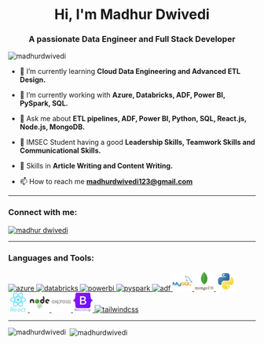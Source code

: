 <h1 align="center">Hi, I'm Madhur Dwivedi</h1> 
<h3 align="center">A passionate Data Engineer and Full Stack Developer</h3>

<p align="left"> 
  <img src="https://komarev.com/ghpvc/?username=madhurdwivedi&label=Profile%20views&color=0e75b6&style=flat" alt="madhurdwivedi" /> 
</p>

- 🌱 I’m currently learning **Cloud Data Engineering and Advanced ETL Design.**

- 🔭 I’m currently working with **Azure, Databricks, ADF, Power BI, PySpark, SQL.**

- 💬 Ask me about **ETL pipelines, ADF, Power BI, Python, SQL, React.js, Node.js, MongoDB.**

- 💬 IMSEC Student having a good **Leadership Skills, Teamwork Skills and Communicational Skills.**

- 💬 Skills in **Article Writing and Content Writing.**

- 📫 How to reach me **madhurdwivedi123@gmail.com**

---

<h3 align="left">Connect with me:</h3>
<p align="left">
<a href="https://www.linkedin.com/in/madhur-dwivedi-616646201/" target="_blank" rel="noreferrer">
  <img align="center" src="https://raw.githubusercontent.com/rahuldkjain/github-profile-readme-generator/master/src/images/icons/Social/linked-in-alt.svg" alt="madhur dwivedi" width="40" height="30"/>
</a>
</p>

---

<h3 align="left">Languages and Tools:</h3> 
<p align="left"> 
  <!-- Data Engineering & Cloud -->
  <a href="https://azure.microsoft.com/en-in/" target="_blank" rel="noreferrer"> 
    <img src="https://img.icons8.com/color/48/000000/azure-1.png" alt="azure" width="40" height="40"/> 
  </a>
  <a href="https://databricks.com/" target="_blank" rel="noreferrer"> 
    <img src="https://avatars.githubusercontent.com/u/55235331?s=200&v=4" alt="databricks" width="40" height="40"/> 
  </a>
  <a href="https://powerbi.microsoft.com/" target="_blank" rel="noreferrer"> 
    <img src="https://img.icons8.com/color/48/power-bi.png" alt="powerbi" width="40" height="40"/> 
  </a>
  <a href="https://spark.apache.org/docs/latest/api/python/" target="_blank" rel="noreferrer"> 
    <img src="https://upload.wikimedia.org/wikipedia/commons/thumb/f/f3/Apache_Spark_logo.svg/512px-Apache_Spark_logo.svg.png" alt="pyspark" width="40" height="40"/>
  </a>
  <a href="https://learn.microsoft.com/en-us/azure/data-factory/" target="_blank" rel="noreferrer"> 
    <img src="https://upload.wikimedia.org/wikipedia/commons/thumb/3/3b/Azure_Data_Factory_Logo.svg/768px-Azure_Data_Factory_Logo.svg.png" alt="adf" width="40" height="40"/> 
  </a>
  <a href="https://www.mysql.com/" target="_blank" rel="noreferrer"> 
    <img src="https://raw.githubusercontent.com/devicons/devicon/master/icons/mysql/mysql-original-wordmark.svg" alt="mysql" width="40" height="40"/> 
  </a>
  <a href="https://www.mongodb.com/" target="_blank" rel="noreferrer"> 
    <img src="https://raw.githubusercontent.com/devicons/devicon/master/icons/mongodb/mongodb-original-wordmark.svg" alt="mongodb" width="40" height="40"/> 
  </a>
  <a href="https://www.python.org/" target="_blank" rel="noreferrer"> 
    <img src="https://raw.githubusercontent.com/devicons/devicon/master/icons/python/python-original.svg" alt="python" width="40" height="40"/> 
  </a>

  <!-- Web & Frontend -->
  <a href="https://reactjs.org/" target="_blank" rel="noreferrer"> 
    <img src="https://raw.githubusercontent.com/devicons/devicon/master/icons/react/react-original-wordmark.svg" alt="react" width="40" height="40"/> 
  </a>
  <a href="https://nodejs.org" target="_blank" rel="noreferrer"> 
    <img src="https://raw.githubusercontent.com/devicons/devicon/master/icons/nodejs/nodejs-original-wordmark.svg" alt="nodejs" width="40" height="40"/> 
  </a>
  <a href="https://expressjs.com" target="_blank" rel="noreferrer"> 
    <img src="https://raw.githubusercontent.com/devicons/devicon/master/icons/express/express-original-wordmark.svg" alt="express" width="40" height="40"/> 
  </a>
  <a href="https://getbootstrap.com/" target="_blank" rel="noreferrer"> 
    <img src="https://raw.githubusercontent.com/devicons/devicon/master/icons/bootstrap/bootstrap-original-wordmark.svg" alt="bootstrap" width="40" height="40"/> 
  </a>
  <a href="https://tailwindcss.com/" target="_blank" rel="noreferrer"> 
    <img src="https://www.vectorlogo.zone/logos/tailwindcss/tailwindcss-icon.svg" alt="tailwindcss" width="40" height="40"/> 
  </a>
</p>

---

<p>
  <img align="left" src="https://github-readme-stats.vercel.app/api/top-langs?username=madhurdwivedi&show_icons=true&locale=en&layout=compact" alt="madhurdwivedi" />
</p>

<p>&nbsp;
  <img align="center" src="https://github-readme-stats.vercel.app/api?username=madhurdwivedi&show_icons=true&locale=en" alt="madhurdwivedi" />
</p>
